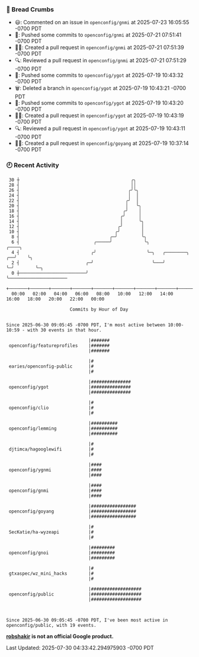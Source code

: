 ### 🍞 Bread Crumbs

 * 😃: Commented on an issue in `openconfig/gnmi` at 2025-07-23 16:05:55 -0700 PDT
 * 🚢: Pushed some commits to `openconfig/gnmi` at 2025-07-21 07:51:41 -0700 PDT
 * ✍🏼: Created a pull request in `openconfig/gnmi` at 2025-07-21 07:51:39 -0700 PDT
 * 🔍: Reviewed a pull request in  `openconfig/gnmi` at 2025-07-21 07:51:29 -0700 PDT
 * 🚢: Pushed some commits to `openconfig/ygot` at 2025-07-19 10:43:32 -0700 PDT
 * 🗑: Deleted a branch in `openconfig/ygot` at 2025-07-19 10:43:21 -0700 PDT
 * 🚢: Pushed some commits to `openconfig/ygot` at 2025-07-19 10:43:20 -0700 PDT
 * ✍🏼: Created a pull request in `openconfig/ygot` at 2025-07-19 10:43:19 -0700 PDT
 * 🔍: Reviewed a pull request in  `openconfig/ygot` at 2025-07-19 10:43:11 -0700 PDT
 * ✍🏼: Created a pull request in `openconfig/goyang` at 2025-07-19 10:37:14 -0700 PDT

### 🕘 Recent Activity
```
 30 ┼                                          ╭╮
 28 ┤                                          ││
 26 ┤                                         ╭╯╰╮
 24 ┤                                         │  │
 22 ┤                                        ╭╯  │
 20 ┤                                        │   ╰╮
 18 ┤                                       ╭╯    │
 16 ┤                                      ╭╯     │
 14 ┤                                      │      ╰╮
 12 ┤                                     ╭╯       │
 10 ┤                                    ╭╯        │
  8 ┤                                  ╭─╯         ╰╮
  6 ┤                            ╭─────╯            ╰╮                   ╭────╮
  4 ┤                           ╭╯                   ╰─╮   ╭────────╮ ╭──╯    ╰╮
  2 ┤                         ╭─╯                      ╰───╯        ╰─╯        ╰─╮
  0 ┼─────────────────────────╯                                                  ╰──────────────────────
    +───────+───────+───────+───────+───────+───────+───────+───────+───────+───────+───────+───────+────
  00:00   02:00   04:00   06:00   08:00   10:00   12:00   14:00   16:00   18:00   20:00   22:00   00:00   

						Commits by Hour of Day


Since 2025-06-30 09:05:45 -0700 PDT, I'm most active between 10:00-10:59 - with 30 events in that hour.

```



```
                               |#######
 openconfig/featureprofiles    |#######
                               |#######

                               |#
 earies/openconfig-public      |#
                               |#

                               |###############
 openconfig/ygot               |###############
                               |###############

                               |#
 openconfig/clio               |#
                               |#

                               |##########
 openconfig/lemming            |##########
                               |##########

                               |#
 djtimca/hagooglewifi          |#
                               |#

                               |####
 openconfig/ygnmi              |####
                               |####

                               |####
 openconfig/gnmi               |####
                               |####

                               |#################
 openconfig/goyang             |#################
                               |#################

                               |#
 SecKatie/ha-wyzeapi           |#
                               |#

                               |#########
 openconfig/gnoi               |#########
                               |#########

                               |#
 gtxaspec/wz_mini_hacks        |#
                               |#

                               |###################
 openconfig/public             |###################
                               |###################



Since 2025-06-30 09:05:45 -0700 PDT, I've been most active in openconfig/public, with 19 events.

```
**[robshakir](mailto:robjs@google.com) is not an official Google product.**  


Last Updated: 2025-07-30 04:33:42.294975903 -0700 PDT
